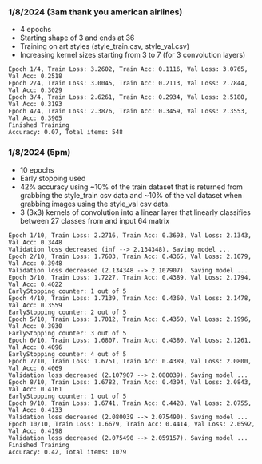 ### 1/8/2024 (3am thank you american airlines)
* 4 epochs
* Starting shape of 3 and ends at 36
* Training on art styles (style_train.csv, style_val.csv)
* Increasing kernel sizes starting from 3 to 7 (for 3 convolution layers)
```
Epoch 1/4, Train Loss: 3.2602, Train Acc: 0.1116, Val Loss: 3.0765, Val Acc: 0.2518
Epoch 2/4, Train Loss: 3.0045, Train Acc: 0.2113, Val Loss: 2.7844, Val Acc: 0.3029
Epoch 3/4, Train Loss: 2.6261, Train Acc: 0.2934, Val Loss: 2.5180, Val Acc: 0.3193
Epoch 4/4, Train Loss: 2.3876, Train Acc: 0.3459, Val Loss: 2.3553, Val Acc: 0.3905
Finished Training
Accuracy: 0.07, Total items: 548
```

### 1/8/2024 (5pm)
* 10 epochs
* Early stopping used
* 42% accuracy using ~10% of the train dataset that is returned from grabbing the style_train csv data and ~10% of the val dataset when grabbing images using the style_val csv data.
* 3 (3x3) kernels of convolution into a linear layer that linearly classifies between 27 classes from and input 64 matrix

```
Epoch 1/10, Train Loss: 2.2716, Train Acc: 0.3693, Val Loss: 2.1343, Val Acc: 0.3448
Validation loss decreased (inf --> 2.134348). Saving model ...
Epoch 2/10, Train Loss: 1.7603, Train Acc: 0.4365, Val Loss: 2.1079, Val Acc: 0.3948
Validation loss decreased (2.134348 --> 2.107907). Saving model ...
Epoch 3/10, Train Loss: 1.7227, Train Acc: 0.4389, Val Loss: 2.1794, Val Acc: 0.4022
EarlyStopping counter: 1 out of 5
Epoch 4/10, Train Loss: 1.7139, Train Acc: 0.4360, Val Loss: 2.1478, Val Acc: 0.3559
EarlyStopping counter: 2 out of 5
Epoch 5/10, Train Loss: 1.7012, Train Acc: 0.4350, Val Loss: 2.1996, Val Acc: 0.3930
EarlyStopping counter: 3 out of 5
Epoch 6/10, Train Loss: 1.6807, Train Acc: 0.4380, Val Loss: 2.1261, Val Acc: 0.4096
EarlyStopping counter: 4 out of 5
Epoch 7/10, Train Loss: 1.6751, Train Acc: 0.4389, Val Loss: 2.0800, Val Acc: 0.4069
Validation loss decreased (2.107907 --> 2.080039). Saving model ...
Epoch 8/10, Train Loss: 1.6782, Train Acc: 0.4394, Val Loss: 2.0843, Val Acc: 0.4161
EarlyStopping counter: 1 out of 5
Epoch 9/10, Train Loss: 1.6741, Train Acc: 0.4428, Val Loss: 2.0755, Val Acc: 0.4133
Validation loss decreased (2.080039 --> 2.075490). Saving model ...
Epoch 10/10, Train Loss: 1.6679, Train Acc: 0.4414, Val Loss: 2.0592, Val Acc: 0.4198
Validation loss decreased (2.075490 --> 2.059157). Saving model ...
Finished Training
Accuracy: 0.42, Total items: 1079
```
